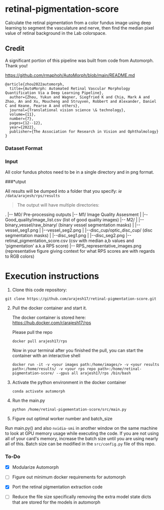 # retinal-pigmentation-score
Calculate the retinal pigmentation from a color fundus image using deep learning to segment the vasculature and nerve, then find the median pixel value of retinal background in the Lab colorspace.

## Credit
A significant portion of this pipeline was built from code from Automorph. Thank you!

https://github.com/rmaphoh/AutoMorph/blob/main/README.md

```
@article{zhou2022automorph,
  title={AutoMorph: Automated Retinal Vascular Morphology Quantification Via a Deep Learning Pipeline},
  author={Zhou, Yukun and Wagner, Siegfried K and Chia, Mark A and Zhao, An and Xu, Moucheng and Struyven, Robbert and Alexander, Daniel C and Keane, Pearse A and others},
  journal={Translational vision science \& technology},
  volume={11},
  number={7},
  pages={12--12},
  year={2022},
  publisher={The Association for Research in Vision and Ophthalmology}
}
```

### Dataset Format

### Input
  
  All color fundus photos need to be in a single directory and in png format.

###*utput

  All results will be dumped into a folder that you specify: *ie* `/data/arajesh/rps/results`

>The output will have multiple directories:

.
|-- M0/ Pre-processing outputs
|-- M1/ Image Quality Assesment
|   |--Good_quality/image_list.csv (list of good quality images)
|-- M2/
|   |--binary_vessel/raw_binary/ (binary vessel segmentation masks)
|       |--vessel_seg1.png
|       |--vessel_seg2.png
|   |--disc_cup/optic_disc_cup/ (disc segmentation masks)
|       |--disc_seg1.png
|       |--disc_seg2.png
|-- retinal_pigmentation_score.csv (csv with median a,b values and 'pigmentation' a.k.a RPS score)
|-- RPS_representative_images.png (representative figure giving context for what RPS scores are with regards to RGB colors)


# Execution instructions

1. Clone this code repository:

  `git clone https://github.com/arajesh17/retinal-pigmentation-score.git`

2. Pull the docker container and start it.

    The docker container is stored here: https://hub.docker.com/r/arajesh17/rps

    Please pull the repo 
    
      `docker pull arajesh17/rps`
    
    Now in your terminal after you finished the pull, you can start the container with an interactive shell
    
      `docker run -it -v <your images path:/home/images/> -v <your results path>:/home/results/ -v <your rps repo path>:/home/retinal-pigmentation-score/ --gpus all arajesh17/rps /bin/bash`

3. Activate the python environment in the docker container

    `conda activate automorph`

4. Run the main.py

    `python /home/retinal-pigementation-score/src/main.py`
    
5. Figure out optimal worker number and batch_size

  Run main.py() and also `nvidia-smi` in another window on the same machine to look at GPU memory usage while executing the code. If you are not using all of your card's memory, increase the batch size until you are using nearly all of this. Batch size can be modified in the `src/config.py` file of this repo.


### To-Do
- [X] Modularize Automorph
- [ ] Figure out minimum docker requirements for automorph
- [X] Port the retinal pigmentation extraction code
- [ ] Reduce the file size specifically removing the extra model state dicts that are stored for the models in automorph

